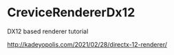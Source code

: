 # CreviceRendererDx12
DX12 based renderer tutorial

http://kadeyopolis.com/2021/02/28/directx-12-renderer/
